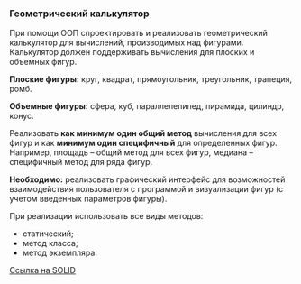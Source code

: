 ### Геометрический калькулятор

При помощи ООП спроектировать и реализовать геометрический калькулятор для вычислений, производимых над фигурами. 
Калькулятор должен поддерживать вычисления для плоских и объемных фигур.

**Плоские фигуры:** круг, квадрат, прямоугольник, треугольник, трапеция, ромб.

**Объемные фигуры:** сфера, куб, параллелепипед, пирамида, цилиндр, конус.

Реализовать **как минимум один общий метод** вычисления для всех фигур и как **минимум один специфичный** для 
определенных фигур. Например, площадь – общий метод для всех фигур, медиана – специфичный метод для ряда фигур.

**Необходимо:** реализовать графический интерфейс для возможностей взаимодействия пользователя с программой и 
визуализации фигур (с учетом введенных параметров фигуры).

При реализации использовать все виды методов: 
- статический; 
- метод класса;
- метод экземпляра.

[Ссылка на SOLID](https://medium.com/webbdev/solid-4ffc018077da)